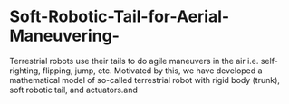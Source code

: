 # Soft-Robotic-Tail-for-Aerial-Maneuvering-
Terrestrial robots use their tails to do agile maneuvers in the air i.e. self-righting, flipping, jump, etc. Motivated by this, we have developed a mathematical model of so-called terrestrial robot with rigid body (trunk), soft robotic tail, and actuators.and
